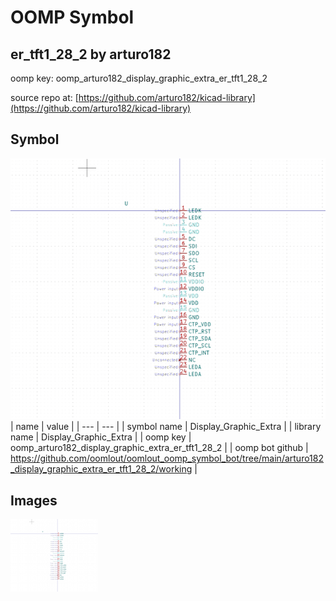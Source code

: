 # OOMP Symbol  
## er_tft1_28_2  by arturo182  
  
oomp key: oomp_arturo182_display_graphic_extra_er_tft1_28_2  
  
source repo at: [https://github.com/arturo182/kicad-library](https://github.com/arturo182/kicad-library)  
## Symbol  
  
[![working.png](working_600.png)](working.png)  
| name | value | 
| --- | --- | 
| symbol name | Display_Graphic_Extra | 
| library name | Display_Graphic_Extra | 
| oomp key | oomp_arturo182_display_graphic_extra_er_tft1_28_2 | 
| oomp bot github | https://github.com/oomlout/oomlout_oomp_symbol_bot/tree/main/arturo182_display_graphic_extra_er_tft1_28_2/working | 
## Images  
  
[![working.png](working_140.png)](working.png)  

